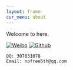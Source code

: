 ```yaml
---
layout: frame
cur_menu: about
---
```

Welcome to here.

[![Weibo](http://t.qq.com/favicon.ico)](http://t.qq.com/nofree)
[![Github](http://github.com/favicon.ico)](http://github.com/nofree5th)

    QQ: 307831078
    Email: nofree5th@qq.com

